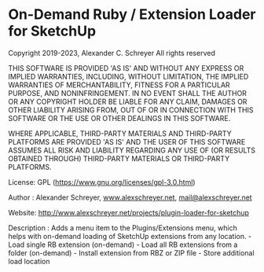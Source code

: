 On-Demand Ruby / Extension Loader for SketchUp
==============================================

Copyright 2019-2023, Alexander C. Schreyer
All rights reserved

THIS SOFTWARE IS PROVIDED 'AS IS' AND WITHOUT ANY EXPRESS OR IMPLIED WARRANTIES, INCLUDING, WITHOUT LIMITATION, THE IMPLIED WARRANTIES OF MERCHANTABILITY, FITNESS FOR A PARTICULAR PURPOSE, AND NONINFRINGEMENT. IN NO EVENT SHALL THE AUTHOR OR ANY COPYRIGHT HOLDER BE LIABLE FOR ANY CLAIM, DAMAGES OR OTHER LIABILITY ARISING FROM, OUT OF OR IN CONNECTION WITH THIS SOFTWARE OR THE USE OR OTHER DEALINGS IN THIS SOFTWARE.

WHERE APPLICABLE, THIRD-PARTY MATERIALS AND THIRD-PARTY PLATFORMS ARE PROVIDED 'AS IS' AND THE USER OF THIS SOFTWARE ASSUMES ALL RISK AND LIABILITY REGARDING ANY USE OF (OR RESULTS OBTAINED THROUGH) THIRD-PARTY MATERIALS OR THIRD-PARTY PLATFORMS.

License:        GPL (https://www.gnu.org/licenses/gpl-3.0.html)

Author :        Alexander Schreyer, www.alexschreyer.net, mail@alexschreyer.net

Website:        http://www.alexschreyer.net/projects/plugin-loader-for-sketchup

Description :   Adds a menu item to the Plugins/Extensions menu, which helps with on-demand 
                loading of SketchUp extensions from any location.
                - Load single RB extension (on-demand)
                - Load all RB extensions from a folder (on-demand)
                - Install extension from RBZ or ZIP file
                - Store additional load location
